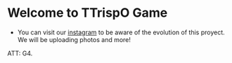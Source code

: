 # Welcome to TTrispO Game

 * You can visit our [instagram](http://instagram.com/ttrispo) to be aware of the evolution of this proyect. We will be uploading photos and more!

ATT: G4.
